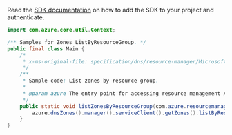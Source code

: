 Read the [SDK documentation](https://github.com/Azure/azure-sdk-for-java/blob/azure-resourcemanager_2.15.0/sdk/resourcemanager/azure-resourcemanager/README.md) on how to add the SDK to your project and authenticate.

```java
import com.azure.core.util.Context;

/** Samples for Zones ListByResourceGroup. */
public final class Main {
    /*
     * x-ms-original-file: specification/dns/resource-manager/Microsoft.Network/stable/2018-05-01/examples/ListZonesByResourceGroup.json
     */
    /**
     * Sample code: List zones by resource group.
     *
     * @param azure The entry point for accessing resource management APIs in Azure.
     */
    public static void listZonesByResourceGroup(com.azure.resourcemanager.AzureResourceManager azure) {
        azure.dnsZones().manager().serviceClient().getZones().listByResourceGroup("rg1", null, Context.NONE);
    }
}
```
